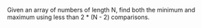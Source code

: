 Given an array of numbers of length N, find both the minimum and maximum using less than 2 * (N - 2) comparisons.
